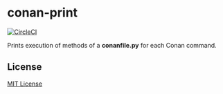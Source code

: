 # conan-print

[![CircleCI](https://circleci.com/gh/danimtb/conan-print.svg?style=svg)](https://circleci.com/gh/danimtb/conan-print)

Prints execution of methods of a **conanfile.py** for each Conan command.

## License

[MIT License](LICENSE)